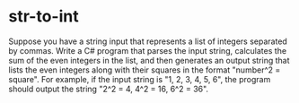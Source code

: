 # str-to-int
Suppose you have a string input that represents a list of integers separated by commas. Write a C# program that parses the input string, calculates the sum of the even integers in the list, and then generates an output string that lists the even integers along with their squares in the format "number^2 = square".
For example, if the input string is "1, 2, 3, 4, 5, 6", the program should output the string "2^2 = 4, 4^2 = 16, 6^2 = 36".
